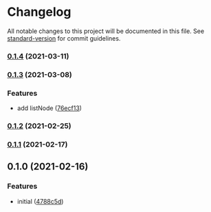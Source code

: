 # Changelog

All notable changes to this project will be documented in this file. See [standard-version](https://github.com/conventional-changelog/standard-version) for commit guidelines.

### [0.1.4](https://github.com/supperchong/algm/compare/v0.1.3...v0.1.4) (2021-03-11)

### [0.1.3](https://github.com/supperchong/algm/compare/v0.1.2...v0.1.3) (2021-03-08)


### Features

* add listNode ([76ecf13](https://github.com/supperchong/algm/commit/76ecf131d4af6f83809f8af6d4c2d153fb2ef75e))

### [0.1.2](https://github.com/supperchong/algm/compare/v0.1.1...v0.1.2) (2021-02-25)

### [0.1.1](https://github.com/supperchong/algm/compare/v0.1.0...v0.1.1) (2021-02-17)

## 0.1.0 (2021-02-16)


### Features

* initial ([4788c5d](https://github.com/supperchong/algm/commit/4788c5d92e871e64296eddaaadf7fbcfdf7b5e01))
